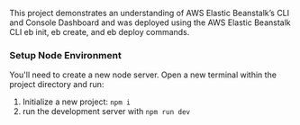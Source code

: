 This project demonstrates an understanding of AWS Elastic Beanstalk’s CLI and Console Dashboard and was deployed using the AWS Elastic Beanstalk CLI eb init, eb create, and eb deploy commands.


### Setup Node Environment

You'll need to create a new node server. Open a new terminal within the project directory and run:

1. Initialize a new project: `npm i`
2. run the development server with `npm run dev`
